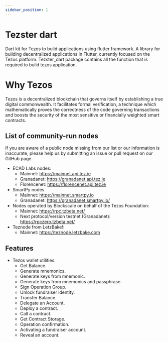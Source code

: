 ```yaml
---
sidebar_position: 1
---
```


# Tezster dart 

Dart kit for Tezos to build applications using flutter framework. 
A library for building decentralized applications in Flutter, currently focused on the Tezos platform. Tezster_dart package contains all the function that is required to build tezos application.

# Why Tezos

Tezos is a decentralized blockchain that governs itself by establishing a true digital commonwealth. It facilitates formal verification, a technique which mathematically proves the correctness of the code governing transactions and boosts the security of the most sensitive or financially weighted smart contracts.

## List of community-run nodes
If you are aware of a public node missing from our list or our information is inaccurate, please help us by submitting an issue or pull request on our GitHub page.

* ECAD Labs nodes:
  - Mainnet: https://mainnet.api.tez.ie
  - Granadanet: https://granadanet.api.tez.ie
  - Florencenet: https://florencenet.api.tez.ie
* SmartPy nodes
  - Mainnet: https://mainnet.smartpy.io
  - Granadanet: https://granadanet.smartpy.io/
* Nodes operated by Blockscale on behalf of the Tezos Foundation:
  - Mainnet: https://rpc.tzbeta.net/
  - Next protocol/version testnet (Granadanet): https://rpczero.tzbeta.net/
* Teznode from LetzBake!:
  - Mainnet: https://teznode.letzbake.com


## Features

* Tezos wallet utilities.
  * Get Balance.
  * Generate mnemonics.
  * Generate keys from mnemonic.
  * Generate keys from mnemonics and passphrase.
  * Sign Operation Group.
  * Unlock fundraiser identity.
  * Transfer Balance.
  * Delegate an Account.
  * Deploy a contract.
  * Call a contract.
  * Get Contract Storage.
  * Operation confirmation.
  * Activating a fundraiser account.
  * Reveal an account.
